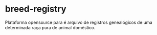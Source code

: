 # breed-registry
Plataforma opensource para é arquivo de registros genealógicos de uma determinada raça pura de animal doméstico.
